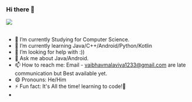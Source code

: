 ### Hi there 👋
<!-- a✨special ✨ -->

<a href="https://github.com/vaimalaviya1233">
  <img align="center" src="https://github-readme-stats.vercel.app/api/top-langs/?username=vaimalaviya1233&layout=compact&theme=onedark&bg_color=0d1117" />
</a><br><br>
<!-- a href="https://github.com/vaimalaviya1233/JavaFiles">
  <img align="center" src="https://github-readme-stats.vercel.app/api/pin/?username=vaimalaviya1233&repo=JavaFiles&show_owner=true&theme=onedark&bg_color=0d1117" />
</a><br><br -->
<!-- a href="https://github.com/vaimalaviya1233">
  <img align="center" src="https://github-readme-stats.vercel.app/api?username=vaimalaviya1233&show_icons=true&theme=onedark&bg_color=0d1117&include_all_commits=false&count_private=true&show_icons=true" />
</a><br -->

<!--
**vaimalaviya1233/vaimalaviya1233** is a ✨ _special_ ✨ repository because its `README.md` (this file) appears on your GitHub profile.

Here are some ideas to get you started: -->

- 🔭 I’m currently Studying for Computer Science.
- 🌱 I’m currently learning Java/C++/Android/Python/Kotlin
- 🤔 I’m looking for help with :))
- 💬 Ask me about Java/Android.
- 📫 How to reach me: Email - <a href="mailto:vaibhavmalaviya1233@gmail.com">vaibhavmalaviya1233@gmail.com</a> are late communication but Best available yet.
- 😄 Pronouns: He/Him
- ⚡ Fun fact: It's All the time! learning to code!📔
- <!-- ![CodingTypingGIF (2)](https://user-images.githubusercontent.com/55515799/228380797-ce4be3a6-3cc1-44af-9760-7bcddfe401b4.gif) -->


